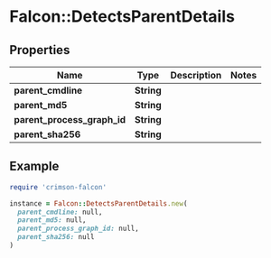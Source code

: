 # Falcon::DetectsParentDetails

## Properties

| Name | Type | Description | Notes |
| ---- | ---- | ----------- | ----- |
| **parent_cmdline** | **String** |  |  |
| **parent_md5** | **String** |  |  |
| **parent_process_graph_id** | **String** |  |  |
| **parent_sha256** | **String** |  |  |

## Example

```ruby
require 'crimson-falcon'

instance = Falcon::DetectsParentDetails.new(
  parent_cmdline: null,
  parent_md5: null,
  parent_process_graph_id: null,
  parent_sha256: null
)
```

